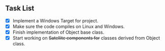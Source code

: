 Task List
----------

- [X] Implement a Windows Target for project.
- [X] Make sure the code compiles on Linux and Windows.
- [X] Finish implementation of Object base class.
- [X] Start working on ~~Satellite components for~~ classes derived from Object class.
